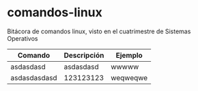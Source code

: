 # comandos-linux
Bitácora de comandos linux, visto en el cuatrimestre de Sistemas Operativos

Comando | Descripción | Ejemplo
-----|------|-----
asdasdasd | asdasdasd | wwwww
asdasdasdasd | 123123123 | weqweqwe
